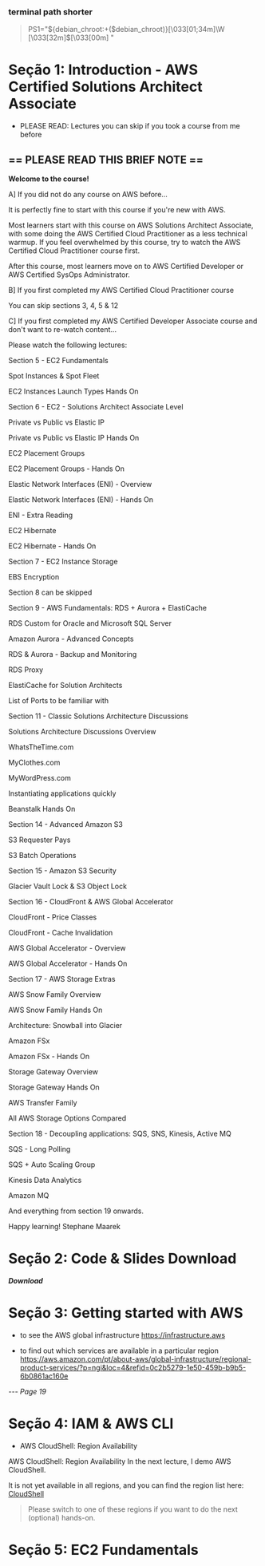 ### terminal path shorter
> PS1="${debian_chroot:+($debian_chroot)}\[\033[01;34m\]\W \[\033[32m\]\$\[\033[00m\] "


# Seção 1: Introduction - AWS Certified Solutions Architect Associate

- PLEASE READ: Lectures you can skip if you took a course from me before

## **== PLEASE READ THIS BRIEF NOTE ==**

**Welcome to the course!**

A] If you did not do any course on AWS before...

It is perfectly fine to start with this course if you're new with AWS.

Most learners start with this course on AWS Solutions Architect Associate, with some doing the AWS Certified Cloud Practitioner as a less technical warmup. If you feel overwhelmed by this course, try to watch the AWS Certified Cloud Practitioner course first.

After this course, most learners move on to AWS Certified Developer or AWS Certified SysOps Administrator. 


B] If you first completed my AWS Certified Cloud Practitioner course

You can skip sections 3, 4, 5 & 12


C] If you first completed my AWS Certified Developer Associate course and don't want to re-watch content...

Please watch the following lectures: 

Section 5 - EC2 Fundamentals

Spot Instances & Spot Fleet

EC2 Instances Launch Types Hands On

Section 6 - EC2 - Solutions Architect Associate Level

Private vs Public vs Elastic IP

Private vs Public vs Elastic IP Hands On

EC2 Placement Groups

EC2 Placement Groups - Hands On

Elastic Network Interfaces (ENI) - Overview

Elastic Network Interfaces (ENI) - Hands On

ENI - Extra Reading

EC2 Hibernate

EC2 Hibernate - Hands On

Section 7 - EC2 Instance Storage

EBS Encryption

Section 8 can be skipped

Section 9 - AWS Fundamentals: RDS + Aurora + ElastiCache

RDS Custom for Oracle and Microsoft SQL Server

Amazon Aurora - Advanced Concepts

RDS & Aurora - Backup and Monitoring

RDS Proxy

ElastiCache for Solution Architects

List of Ports to be familiar with

Section 11 - Classic Solutions Architecture Discussions

Solutions Architecture Discussions Overview

WhatsTheTime.com

MyClothes.com

MyWordPress.com

Instantiating applications quickly

Beanstalk Hands On

Section 14 - Advanced Amazon S3

S3 Requester Pays

S3 Batch Operations

Section 15 - Amazon S3 Security

Glacier Vault Lock & S3 Object Lock

Section 16 - CloudFront & AWS Global Accelerator

CloudFront - Price Classes

CloudFront - Cache Invalidation

AWS Global Accelerator - Overview

AWS Global Accelerator - Hands On

Section 17 - AWS Storage Extras

AWS Snow Family Overview

AWS Snow Family Hands On

Architecture: Snowball into Glacier

Amazon FSx

Amazon FSx - Hands On

Storage Gateway Overview

Storage Gateway Hands On

AWS Transfer Family

All AWS Storage Options Compared

Section 18 - Decoupling applications: SQS, SNS, Kinesis, Active MQ

SQS - Long Polling

SQS + Auto Scaling Group

Kinesis Data Analytics

Amazon MQ

And everything from section 19 onwards.

Happy learning!
Stephane Maarek


# Seção 2: Code & Slides Download

***Download***


# Seção 3: Getting started with AWS

* to see the AWS global infrastructure
https://infrastructure.aws


* to find out which services are available in a particular region
https://aws.amazon.com/pt/about-aws/global-infrastructure/regional-product-services/?p=ngi&loc=4&refid=0c2b5279-1e50-459b-b9b5-6b0861ac160e


*--- Page 19*

# Seção 4: IAM & AWS CLI

- AWS CloudShell: Region Availability

AWS CloudShell: Region Availability
In the next lecture, I demo AWS CloudShell.

It is not yet available in all regions, and you can find the region list here:
[CloudShell](https://docs.aws.amazon.com/cloudshell/latest/userguide/supported-aws-regions.html)

> Please switch to one of these regions if you want to do the next (optional) hands-on.


# Seção 5: EC2 Fundamentals